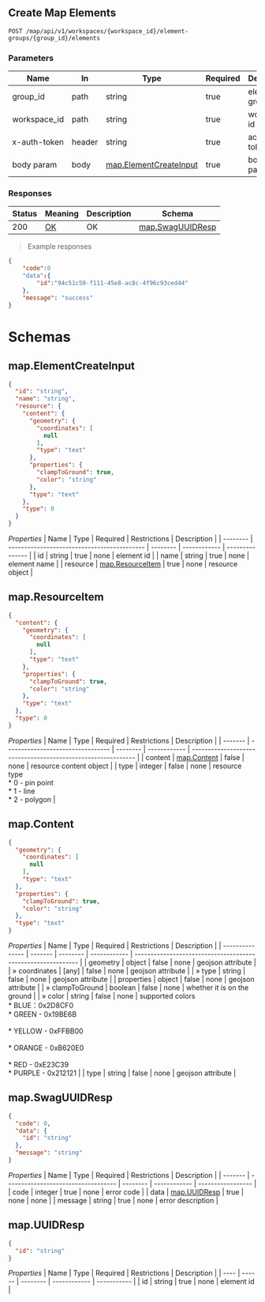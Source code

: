 ## Create Map Elements

`POST /map/api/v1/workspaces/{workspace_id}/element-groups/{group_id}/elements`

<h3 id="创建元素-parameters">Parameters</h3>

| Name         | In     | Type                                                    | Required | Description      |
| ------------ | ------ | ------------------------------------------------------- | -------- | ---------------- |
| group_id     | path   | string                                                  | true     | element group id |
| workspace_id | path   | string                                                  | true     | workspace id     |
| x-auth-token | header | string                                                  | true     | access token     |
| body param   | body   | [map.ElementCreateInput](#schemamap.elementcreateinput) | true     | body param       |



<h3 id="创建元素-responses">Responses</h3>

| Status | Meaning                                                 | Description | Schema                                      |
| ------ | ------------------------------------------------------- | ----------- | ------------------------------------------- |
| 200    | [OK](https://tools.ietf.org/html/rfc7231#section-6.3.1) | OK          | [map.SwagUUIDResp](#schemamap.swaguuidresp) |

> Example responses

```json
{
	"code":0
   	"data":{
    	"id":"94c51c50-f111-45e8-ac8c-4f96c93ced44"
    },
    "message": "success"
}

```

# Schemas

<h2 id="tocS_map.ElementCreateInput">map.ElementCreateInput</h2>

<!-- backwards compatibility -->
<a id="schemamap.elementcreateinput"></a>
<a id="schema_map.ElementCreateInput"></a>
<a id="tocSmap.elementcreateinput"></a>
<a id="tocsmap.elementcreateinput"></a>

```json
{
  "id": "string",
  "name": "string",
  "resource": {
    "content": {
      "geometry": {
        "coordinates": [
          null
        ],
        "type": "text"
      },
      "properties": {
        "clampToGround": true,
        "color": "string"
      },
      "type": "text"
    },
    "type": 0
  }
}

```

*Properties*
| Name     | Type                                        | Required | Restrictions | Description     |
| -------- | ------------------------------------------- | -------- | ------------ | --------------- |
| id       | string                                      | true     | none         | element id      |
| name     | string                                      | true     | none         | element name    |
| resource | [map.ResourceItem](#schemamap.resourceitem) | true     | none         | resource object |


<h2 id="tocS_map.ResourceItem">map.ResourceItem</h2>

<!-- backwards compatibility -->
<a id="schemamap.resourceitem"></a>
<a id="schema_map.ResourceItem"></a>
<a id="tocSmap.resourceitem"></a>
<a id="tocsmap.resourceitem"></a>

```json
{
  "content": {
    "geometry": {
      "coordinates": [
        null
      ],
      "type": "text"
    },
    "properties": {
      "clampToGround": true,
      "color": "string"
    },
    "type": "text"
  },
  "type": 0
}

```

*Properties*
| Name    | Type                              | Required | Restrictions | Description                                                  |
| ------- | --------------------------------- | -------- | ------------ | ------------------------------------------------------------ |
| content | [map.Content](#schemamap.content) | false    | none         | resource content object                                      |
| type    | integer                           | false    | none         | resource type<br>* 0 - pin point<br>* 1 - line<br>* 2 - polygon |


<h2 id="tocS_map.Content">map.Content</h2>

<!-- backwards compatibility -->
<a id="schemamap.content"></a>
<a id="schema_map.Content"></a>
<a id="tocSmap.content"></a>
<a id="tocsmap.content"></a>

```json
{
  "geometry": {
    "coordinates": [
      null
    ],
    "type": "text"
  },
  "properties": {
    "clampToGround": true,
    "color": "string"
  },
  "type": "text"
}

```

*Properties*
| Name            | Type    | Required | Restrictions | Description                                                  |
| --------------- | ------- | -------- | ------------ | ------------------------------------------------------------ |
| geometry        | object  | false    | none         | geojson attribute                                            |
| » coordinates   | [any]   | false    | none         | geojson attribute                                            |
| » type          | string  | false    | none         | geojson attribute                                            |
| properties      | object  | false    | none         | geojson attribute                                            |
| » clampToGround | boolean | false    | none         | whether it is on the ground                                  |
| » color         | string  | false    | none         | supported  colors<br>* BLUE：0x2D8CF0<br>* GREEN - 0x19BE6B<br><br>* YELLOW - 0xFFBB00<br><br>* ORANGE - 0xB620E0<br><br>* RED - 0xE23C39<br>* PURPLE - 0x212121 |
| type            | string  | false    | none         | geojson attribute                                            |

<h2 id="tocS_map.SwagUUIDResp">map.SwagUUIDResp</h2>

<!-- backwards compatibility -->
<a id="schemamap.swaguuidresp"></a>
<a id="schema_map.SwagUUIDResp"></a>
<a id="tocSmap.swaguuidresp"></a>
<a id="tocsmap.swaguuidresp"></a>

```json
{
  "code": 0,
  "data": {
    "id": "string"
  },
  "message": "string"
}

```

*Properties*
| Name    | Type                                | Required | Restrictions | Description       |
| ------- | ----------------------------------- | -------- | ------------ | ----------------- |
| code    | integer                             | true     | none         | error code        |
| data    | [map.UUIDResp](#schemamap.uuidresp) | true     | none         | none              |
| message | string                              | true     | none         | error description |

<h2 id="tocS_map.UUIDResp">map.UUIDResp</h2>

<!-- backwards compatibility -->
<a id="schemamap.uuidresp"></a>
<a id="schema_map.UUIDResp"></a>
<a id="tocSmap.uuidresp"></a>
<a id="tocsmap.uuidresp"></a>

```json
{
  "id": "string"
}

```

*Properties*
| Name | Type   | Required | Restrictions | Description |
| ---- | ------ | -------- | ------------ | ----------- |
| id   | string | true     | none         | element id  |
